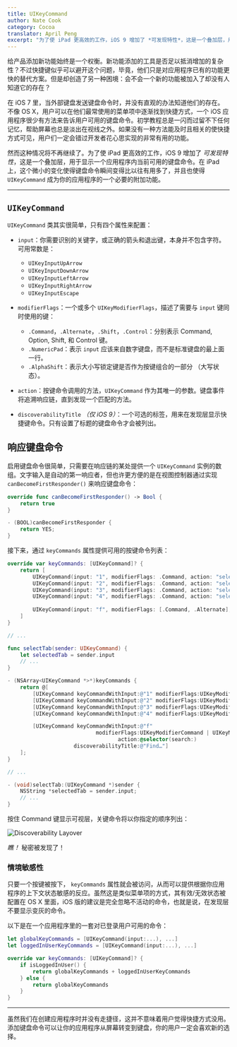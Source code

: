 ```yaml
---
title: UIKeyCommand
author: Nate Cook
category: Cocoa
translator: April Peng
excerpt: "为了使 iPad 更高效的工作，iOS 9 增加了 *可发现特性*，这是一个叠加层，用于显示一个应用程序内当前可用的键盘命令。在 iPad 上，这个微小的变化使得键盘命令瞬间变得比以往有用多了，并且也使得 `UIKeyCommand` 成为你应用程序的一个必要的附加功能"
---
```


给产品添加新功能始终是一个权衡。新功能添加的工具是否足以抵消增加的复杂性？不过快捷键似乎可以避开这个问题，毕竟，他们只是对应用程序已有的功能更快的替代方案。但是却创造了另一种困境：会不会一个新的功能被加入了却没有人知道它的存在？

在 iOS 7 里，当外部键盘发送键盘命令时，并没有直观的办法知道他们的存在。不像 OS X，用户可以在他们最常使用的菜单项中逐渐找到快捷方式，一个 iOS 应用程序很少有方法来告诉用户可用的键盘命令。初学教程总是一闪而过留不下任何记忆，帮助屏幕也总是淡出在视线之外。如果没有一种方法能及时且相关的使快捷方式可见，用户们一定会错过开发者花心思实现的非常有用的功能。

然而这种情况将不再继续了。为了使 iPad 更高效的工作，iOS 9 增加了 *可发现特性*，这是一个叠加层，用于显示一个应用程序内当前可用的键盘命令。在 iPad 上，这个微小的变化使得键盘命令瞬间变得比以往有用多了，并且也使得 `UIKeyCommand` 成为你的应用程序的一个必要的附加功能。

---

## `UIKeyCommand`

`UIKeyCommand` 类其实很简单，只有四个属性来配置：

- `input`：你需要识别的关键字，或正确的箭头和退出键，本身并不包含字符。可用常数是：
    - `UIKeyInputUpArrow`
    - `UIKeyInputDownArrow`
    - `UIKeyInputLeftArrow`
    - `UIKeyInputRightArrow`
    - `UIKeyInputEscape`

- `modifierFlags`：一个或多个 `UIKeyModifierFlags`，描述了需要与 `input` 键同时使用的键：
	- `.Command`，`.Alternate`，`.Shift`，`.Control`：分别表示 Command, Option, Shift, 和 Control 键。
	- `.NumericPad`：表示 `input` 应该来自数字键盘，而不是标准键盘的最上面一行。
	- `.AlphaShift`：表示大小写锁定键是否作为按键组合的一部分 （大写状态）。

- `action`：按键命令调用的方法，`UIKeyCommand` 作为其唯一的参数。键盘事件将追溯响应链，直到发现一个匹配的方法。

- `discoverabilityTitle` *（仅 iOS 9）*：一个可选的标签，用来在发现层显示快捷键命令。只有设置了标题的键盘命令才会被列出。


## 响应键盘命令

启用键盘命令很简单，只需要在响应链的某处提供一个 `UIKeyCommand` 实例的数组。文字输入是自动的第一响应者，但也许更方便的是在视图控制器通过实现 `canBecomeFirstResponder()` 来响应键盘命令：

```swift
override func canBecomeFirstResponder() -> Bool {
    return true
}
```
```objective-c
- (BOOL)canBecomeFirstResponder {
    return YES;
}
```

接下来，通过 `keyCommands` 属性提供可用的按键命令列表：

```swift
override var keyCommands: [UIKeyCommand]? {
    return [
        UIKeyCommand(input: "1", modifierFlags: .Command, action: "selectTab:", discoverabilityTitle: "Types"),
        UIKeyCommand(input: "2", modifierFlags: .Command, action: "selectTab:", discoverabilityTitle: "Protocols"),
        UIKeyCommand(input: "3", modifierFlags: .Command, action: "selectTab:", discoverabilityTitle: "Functions"),
        UIKeyCommand(input: "4", modifierFlags: .Command, action: "selectTab:", discoverabilityTitle: "Operators"),
            
        UIKeyCommand(input: "f", modifierFlags: [.Command, .Alternate], action: "search:", discoverabilityTitle: "Find…"),
    ]
}

// ...

func selectTab(sender: UIKeyCommand) {
    let selectedTab = sender.input
    // ...
}
```
```objective-c
- (NSArray<UIKeyCommand *>*)keyCommands {
    return @[
        [UIKeyCommand keyCommandWithInput:@"1" modifierFlags:UIKeyModifierCommand action:@selector(selectTab:) discoverabilityTitle:@"Types"],
        [UIKeyCommand keyCommandWithInput:@"2" modifierFlags:UIKeyModifierCommand action:@selector(selectTab:) discoverabilityTitle:@"Protocols"],
        [UIKeyCommand keyCommandWithInput:@"3" modifierFlags:UIKeyModifierCommand action:@selector(selectTab:) discoverabilityTitle:@"Functions"],
        [UIKeyCommand keyCommandWithInput:@"4" modifierFlags:UIKeyModifierCommand action:@selector(selectTab:) discoverabilityTitle:@"Operators"],

        [UIKeyCommand keyCommandWithInput:@"f" 
                            modifierFlags:UIKeyModifierCommand | UIKeyModifierAlternate 
                                   action:@selector(search:) 
                     discoverabilityTitle:@"Find…"]
    ];
}

// ...

- (void)selectTab:(UIKeyCommand *)sender {
    NSString *selectedTab = sender.input;
    // ...
}
```

按住 Command 键显示可视层，关键命令将以你指定的顺序列出：

![Discoverability Layover](http://nshipster.s3.amazonaws.com/uikeycommand-discoverability.png)

*瞧！* 秘密被发现了！


### 情境敏感性

只要一个按键被按下， `keyCommands` 属性就会被访问，从而可以提供根据你应用程序的上下文状态敏感的反应。虽然这是类似菜单项的方式，其有效/无效状态被配置在 OS X 里面，iOS 版的建议是完全忽略不活动的命令，也就是说，在发现层不要显示变灰的命令。

以下是在一个应用程序里的一套对已登录用户可用的命令：

```swift
let globalKeyCommands = [UIKeyCommand(input:...), ...]
let loggedInUserKeyCommands = [UIKeyCommand(input:...), ...]

override var keyCommands: [UIKeyCommand]? {
    if isLoggedInUser() {
        return globalKeyCommands + loggedInUserKeyCommands
    } else {
        return globalKeyCommands
    }
}
```

---

虽然我们在创建应用程序时并没有走捷径，这并不意味着用户觉得快捷方式没用。添加键盘命令可以让你的应用程序从屏幕转变到键盘，你的用户一定会喜欢新的选择。


